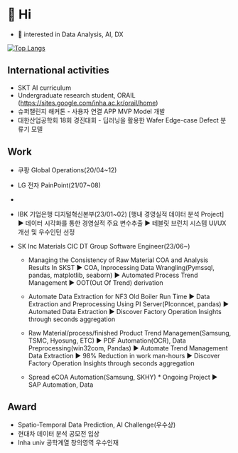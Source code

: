 # 👋 Hi
- 👀 interested in Data Analysis, AI, DX

<!---
keemsub/keemsub is a ✨ special ✨ repository because its `README.md` (this file) appears on your GitHub profile.
You can click the Preview link to take a look at your changes.
--->

[![Top Langs](https://github-readme-stats.vercel.app/api/top-langs/?username=keemsub&layout=compact)](https://github.com/keemsub/github-readme-stats)

## International activities
- SKT AI curriculum
- Undergraduate research student, ORAIL (https://sites.google.com/inha.ac.kr/orail/home)
- 슈퍼챌린지 해커톤 - 사용자 연결 APP MVP Model 개발
- 대한산업공학회 18회 경진대회 - 딥러닝을 활용한 Wafer Edge-case Defect 분류기 모델

## Work
- 쿠팡 Global Operations(20/04~12)
- LG 전자 PainPoint(21/07~08)
- 
- IBK 기업은행 디지털혁신본부(23/01~02)
  [행내 경영실적 데이터 분석 Project]
  ▶ 데이터 시각화를 통한 경영실적 주요 변수추출
  ▶ 테블릿 브런치 시스템 UI/UX 개선 및 우수인턴 선정
  
- SK Inc Materials CIC DT Group Software Engineer(23/06~)
  - Managing the Consistency of Raw Material COA and Analysis Results In SKST
  ▶ COA, Inprocessing Data Wrangling(Pymssql, pandas, matplotlib, seaborn)
  ▶ Automated Process Trend Management
  ▶ OOT(Out Of Trend) derivation
  
  - Automate Data Extraction for NF3 Old Boiler Run Time
  ▶ Data Extraction and Preprocessing Using PI Server(PIconncet, pandas)
  ▶ Automated Data Extraction
  ▶ Discover Factory Operation Insights through seconds aggregation
  
  - Raw Material/process/finished Product Trend Managemen(Samsung, TSMC, Hyosung, ETC)
  ▶ PDF Automation(OCR), Data Preprocessing(win32com, Pandas)
  ▶ Automate Trend Management Data Extraction
  ▶ 98% Reduction in work man-hours
  ▶ Discover Factory Operation Insights through seconds aggregation
  
  - Spread eCOA Automation(Samsung, SKHY) * Ongoing Project
  ▶ SAP Automation, Data

## Award
- Spatio-Temporal Data Prediction, AI Challenge(우수상)
- 현대차 데이터 분석 공모전 입상
- Inha univ 공학계열 창의영역 우수인재

